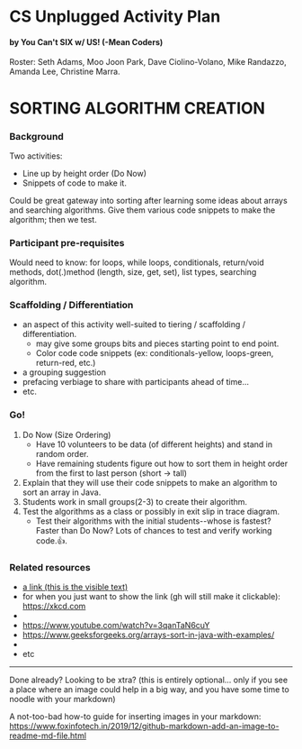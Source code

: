 # CS Unplugged Activity Plan
#### by You Can't SIX w/ US! (-Mean Coders)
Roster: Seth Adams, Moo Joon Park, Dave Ciolino-Volano, Mike Randazzo, Amanda Lee, Christine Marra.

# SORTING ALGORITHM CREATION

### Background
Two activities:
* Line up by height order (Do Now)
* Snippets of code to make it.

Could be great gateway into sorting after learning some ideas about arrays and searching algorithms.  Give them various code snippets to make the algorithm; then we test. 

### Participant pre-requisites
Would need to know: for loops, while loops, conditionals, return/void methods, dot(.)method (length, size, get, set), list types, searching algorithm.

### Scaffolding / Differentiation 
* an aspect of this activity well-suited to tiering / scaffolding / differentiation.
  * may give some groups bits and pieces starting point to end point.
  * Color code code snippets (ex: conditionals-yellow, loops-green, return-red, etc.)
* a grouping suggestion
* prefacing verbiage to share with participants ahead of time...
* etc.

### Go!
1. Do Now (Size Ordering)
    - Have 10 volunteers to be data (of different heights) and stand in random order.
    - Have remaining students figure out how to sort them in height order from the first to last person (short -> tall)
1. Explain that they will use their code snippets to make an algorithm to sort an array in Java.
1. Students work in small groups(2-3) to create their algorithm.
1. Test the algorithms as a class or possibly in exit slip in trace diagram.
    - Test their algorithms with the initial students--whose is fastest?  Faster than Do Now?  Lots of chances to test and verify working code.👍.


### Related resources
* [a link (this is the visible text)](https://xkcd.com)
* for when you just want to show the link (gh will still make it clickable): https://xkcd.com
* 
* https://www.youtube.com/watch?v=3qanTaN6cuY
* https://www.geeksforgeeks.org/arrays-sort-in-java-with-examples/
* 
* etc


* * *

Done already? Looking to be xtra? (this is entirely optional... only if you see a place where an image could help in a big way, and you have some time to noodle with your markdown)

A not-too-bad how-to guide for inserting images in your markdown: https://www.foxinfotech.in/2019/12/github-markdown-add-an-image-to-readme-md-file.html